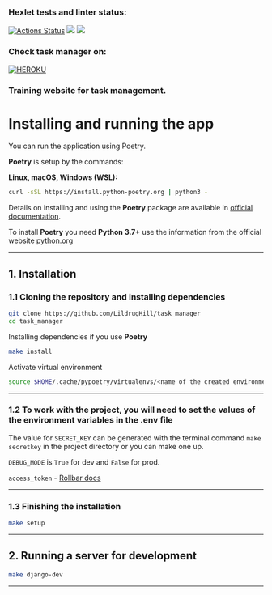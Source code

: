 ### Hexlet tests and linter status:
[![Actions Status](https://github.com/LilDrugHill/python-project-52/workflows/hexlet-check/badge.svg)](https://github.com/LilDrugHill/python-project-52/actions) 
<a href="https://codeclimate.com/github/LilDrugHill/task-manager/maintainability"><img src="https://api.codeclimate.com/v1/badges/099cd5cc372b8fda668a/maintainability" /></a>
<a href="https://codeclimate.com/github/LilDrugHill/task-manager/test_coverage"><img src="https://api.codeclimate.com/v1/badges/099cd5cc372b8fda668a/test_coverage" /></a>
### Check task manager on:
[![HEROKU](https://img.shields.io/badge/HEROKU-430098?style=for-the-badge&logo=heroku&logoColor=white)](https://afternoon-sands-50209.herokuapp.com)

### Training website for task management.

# Installing and running the app

You can run the application using Poetry.

**Poetry** is setup by the commands:

**Linux, macOS, Windows (WSL):**

```bash
curl -sSL https://install.python-poetry.org | python3 -
```

Details on installing and using the **Poetry** package are available in [official documentation](https://python-poetry.org/docs/).

To install **Poetry** you need **Python 3.7+** use the information from the official website [python.org](https://www.python.org/downloads/)

---

## 1. Installation

### 1.1 Cloning the repository and installing dependencies

```bash
git clone https://github.com/LildrugHill/task_manager
cd task_manager
```

Installing dependencies if you use **Poetry**

```bash
make install
```

Activate virtual environment

```bash
source $HOME/.cache/pypoetry/virtualenvs/<name of the created environment>/bin/activate
```

---

### 1.2 To work with the project, you will need to set the values of the environment variables in the .env file

The value for `SECRET_KEY` can be generated with the terminal command `make secretkey` in the project directory or you can make one up.

`DEBUG_MODE` is `True` for dev and `False` for prod.

`access_token` - [Rollbar docs](https://docs.rollbar.com/docs)

---

### 1.3 Finishing the installation

```bash
make setup
```

---

## 2. Running a server for development

```bash
make django-dev
```

---